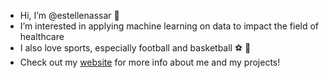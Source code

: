 - Hi, I’m @estellenassar 👋
- I’m interested in applying machine learning on data to impact the field of healthcare 
- I also love sports, especially football and basketball ⚽️ 🏀
- Check out my [website](https://estellenassar.com) for more info about me and my projects!

<!---
estellenassar/estellenassar is a ✨ special ✨ repository because its `README.md` (this file) appears on your GitHub profile.
You can click the Preview link to take a look at your changes.
--->

